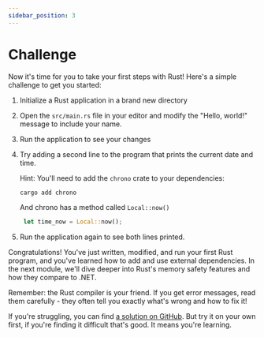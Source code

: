 ```yaml
---
sidebar_position: 3
---
```


# Challenge

Now it's time for you to take your first steps with Rust! Here's a simple challenge to get you started:

1. Initialize a Rust application in a brand new directory
2. Open the `src/main.rs` file in your editor and modify the "Hello, world!" message to include your name.
3. Run the application to see your changes
4. Try adding a second line to the program that prints the current date and time.

   Hint: You'll need to add the `chrono` crate to your dependencies:
   ```sh
   cargo add chrono
   ```

   And chrono has a method called `Local::now()`

   ```rust showLineNumbers
    let time_now = Local::now();
   ```

5. Run the application again to see both lines printed.

Congratulations! You've just written, modified, and run your first Rust program, and you've learned how to add and use external dependencies. In the next module, we'll dive deeper into Rust's memory safety features and how they compare to .NET.

Remember: the Rust compiler is your friend. If you get error messages, read them carefully - they often tell you exactly what's wrong and how to fix it!

If you're struggling, you can find [a solution on GitHub](https://github.com/jeastham1993/rust-for-dotnet-devs-workshop/tree/main/src/solutions/module1/rust_app). But try it on your own first, if you're finding it difficult that's good. It means you're learning.
